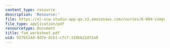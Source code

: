 ```yaml
---
content_type: resource
description: 'Resource:'
file: https://ol-ocw-studio-app-qa.s3.amazonaws.com/courses/6-004-computation-structures-spring-2017/927b51449d7edcb1c7c7319bb22d72a9_fsm_worksheet.pdf
file_type: application/pdf
resourcetype: Document
title: fsm_worksheet.pdf
uid: 927b5144-9d7e-dcb1-c7c7-319bb22d72a9
---
```

